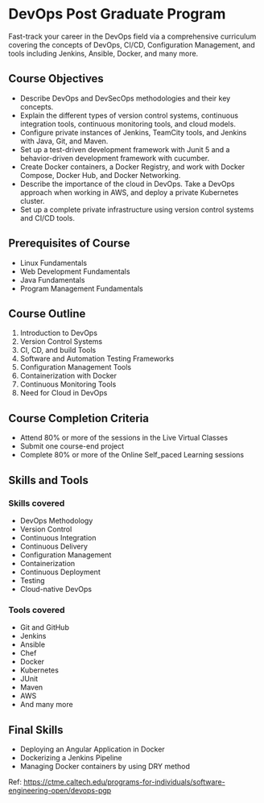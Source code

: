 # DevOps Post Graduate Program

Fast-track your career in the DevOps field via a comprehensive curriculum covering the concepts of DevOps, CI/CD, Configuration Management, and tools including Jenkins, Ansible, Docker, and many more.


## Course Objectives
* Describe DevOps and DevSecOps methodologies and their key concepts.
* Explain the different types of version control systems, continuous integration tools, continuous monitoring tools, and cloud models.
* Configure private instances of Jenkins, TeamCity tools, and Jenkins with Java, Git, and Maven.
* Set up a test-driven development framework with Junit 5 and a behavior-driven development framework with cucumber.
* Create Docker containers, a Docker Registry, and work with Docker Compose, Docker Hub, and Docker Networking.
* Describe the importance of the cloud in DevOps. Take a DevOps approach when working in AWS, and deploy a private Kubernetes cluster.
* Set up a complete private infrastructure using version control systems and CI/CD tools.


## Prerequisites of Course
* Linux Fundamentals
* Web Development Fundamentals
* Java Fundamentals
* Program Management Fundamentals


## Course Outline
1. Introduction to DevOps
2. Version Control Systems
3. CI, CD, and build Tools
4. Software and Automation Testing Frameworks
5. Configuration Management Tools
6. Containerization with Docker
7. Continuous Monitoring Tools
8. Need for Cloud in DevOps


## Course Completion Criteria
* Attend 80% or more of the sessions in the Live Virtual Classes
* Submit one course-end project
* Complete 80% or more of the Online Self_paced Learning sessions

## Skills and Tools

### Skills covered
* DevOps Methodology
* Version Control
* Continuous Integration
* Continuous Delivery
* Configuration Management
* Containerization
* Continuous Deployment
* Testing
* Cloud-native DevOps


### Tools covered
* Git and GitHub
* Jenkins
* Ansible
* Chef
* Docker
* Kubernetes
* JUnit
* Maven
* AWS
* And many more


## Final Skills
* Deploying an Angular Application in Docker
* Dockerizing a Jenkins Pipeline
* Managing Docker containers by using DRY method

Ref: https://ctme.caltech.edu/programs-for-individuals/software-engineering-open/devops-pgp
